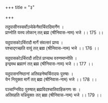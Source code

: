 +++
title = "३"

+++


तदुपासीनस्सर्वोऽप्येकेनैवार्चिरादिमार्गेण ।  
प्राप्नोति यस्य लोकान् तत् ब्रह्म (श्रीनिवास-नाम) भजे ।। 175 ।।

यदुपासकोऽर्चिरादौ मार्गे संवत्सरं प्राप्य ।  
पश्चाद्गच्छति वायुं तत् ब्रह्म (श्रीनिवास-नाम) भजे ।। 176 ।।

यदुपासकोऽर्चिरादौ तटितं प्राप्याथ वरुणमाप्नोति ।  
इन्द्रमथ ब्रह्माणं तत् ब्रह्म (श्रीनिवास-नाम) भजे ।। 177 ।।

यदुपासननिष्ठानां अतिवहनेष्वर्चिरादयः पुरुषाः ।  
येन नियुक्ता मार्गे तत् ब्रह्म (श्रीनिवास-नाम) भजे ।। 178 ।।

पञ्चाग्निविदः पुरुषात् ब्रह्मविदश्चातिवाहिकगणः सः ।  
अतिवहति यन्नियुक्तः तत् ब्रह्म (श्रीनिवास-नाम) भजे ।। 179 ।।
